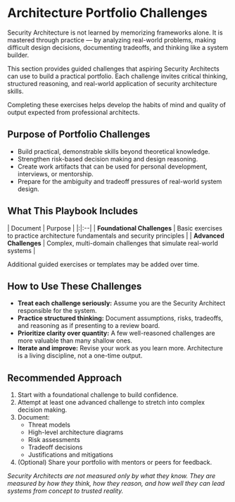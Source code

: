 # Architecture Portfolio Challenges

Security Architecture is not learned by memorizing frameworks alone. It is mastered through practice — by analyzing real-world problems, making difficult design decisions, documenting tradeoffs, and thinking like a system builder.

This section provides guided challenges that aspiring Security Architects can use to build a practical portfolio. Each challenge invites critical thinking, structured reasoning, and real-world application of security architecture skills.

Completing these exercises helps develop the habits of mind and quality of output expected from professional architects.



## Purpose of Portfolio Challenges

- Build practical, demonstrable skills beyond theoretical knowledge.
- Strengthen risk-based decision making and design reasoning.
- Create work artifacts that can be used for personal development, interviews, or mentorship.
- Prepare for the ambiguity and tradeoff pressures of real-world system design.



## What This Playbook Includes

| Document | Purpose |
|:|:--|
| **Foundational Challenges** | Basic exercises to practice architecture fundamentals and security principles |
| **Advanced Challenges** | Complex, multi-domain challenges that simulate real-world systems |

Additional guided exercises or templates may be added over time.



## How to Use These Challenges

- **Treat each challenge seriously:** Assume you are the Security Architect responsible for the system.
- **Practice structured thinking:** Document assumptions, risks, tradeoffs, and reasoning as if presenting to a review board.
- **Prioritize clarity over quantity:** A few well-reasoned challenges are more valuable than many shallow ones.
- **Iterate and improve:** Revise your work as you learn more. Architecture is a living discipline, not a one-time output.



## Recommended Approach

1. Start with a foundational challenge to build confidence.
2. Attempt at least one advanced challenge to stretch into complex decision making.
3. Document:
   - Threat models
   - High-level architecture diagrams
   - Risk assessments
   - Tradeoff decisions
   - Justifications and mitigations
4. (Optional) Share your portfolio with mentors or peers for feedback.



*Security Architects are not measured only by what they know. They are measured by how they think, how they reason, and how well they can lead systems from concept to trusted reality.*
